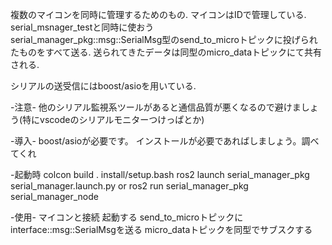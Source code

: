複数のマイコンを同時に管理するためのもの.
マイコンはIDで管理している.
serial_msnager_testと同時に使おう  
serial_manager_pkg::msg::SerialMsg型のsend_to_microトピックに投げられたものをすべて送る.
送られてきたデータは同型のmicro_dataトピックにて共有される.

シリアルの送受信にはboost/asioを用いている.

-注意-
他のシリアル監視系ツールがあると通信品質が悪くなるので避けましょう(特にvscodeのシリアルモニターつけっぱとか)

-導入-
boost/asioが必要です。
インストールが必要であればしましょう。調べてくれ

-起動時
colcon build
. install/setup.bash
ros2 launch serial_manager_pkg serial_manager.launch.py
                    or
ros2 run serial_manager_pkg serial_manager_node

-使用-
マイコンと接続
起動する
send_to_microトピックにinterface::msg::SerialMsgを送る
micro_dataトピックを同型でサブスクする